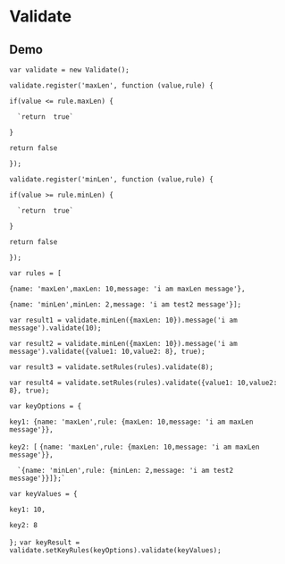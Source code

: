 # Validate

## Demo
`var validate = new Validate();`

`validate.register('maxLen', function (value,rule) {`

   `if(value <= rule.maxLen) {`
   
      `return  true`
      
   `}`
   
   `return false`
   
`});`

`validate.register('minLen', function (value,rule) {`

   `if(value >= rule.minLen) {`

      `return  true`

   `}`

   `return false`

`});`



`var rules = [`

   `{name: 'maxLen',maxLen: 10,message: 'i am maxLen message'},`

   `{name: 'minLen',minLen: 2,message: 'i am test2 message'}];`

`var result1 = validate.minLen({maxLen: 10}).message('i am message').validate(10);`

`var result2 = validate.minLen({maxLen: 10}).message('i am message').validate({value1: 10,value2: 8}, true);`

`var result3 = validate.setRules(rules).validate(8);`

`var result4 = validate.setRules(rules).validate({value1: 10,value2: 8}, true);`



`var keyOptions = {`

   `key1: {name: 'maxLen',rule: {maxLen: 10,message: 'i am maxLen message'}},`

   `key2: [`
      `{name: 'maxLen',rule: {maxLen: 10,message: 'i am maxLen message'}},`

      `{name: 'minLen',rule: {minLen: 2,message: 'i am test2 message'}}]};`

`var keyValues = {`

   `key1: 10,`

   `key2: 8`

`};`
`var keyResult = validate.setKeyRules(keyOptions).validate(keyValues);`
